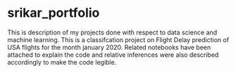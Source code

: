 # srikar_portfolio
This is description of my projects done with respect to data science and machine learning.
This is a classifcation project on Flight Delay prediction of USA flights for the month january 2020.
Related notebooks have been attached to explain the code and relative inferences were also described accordingly to make the code legible.
